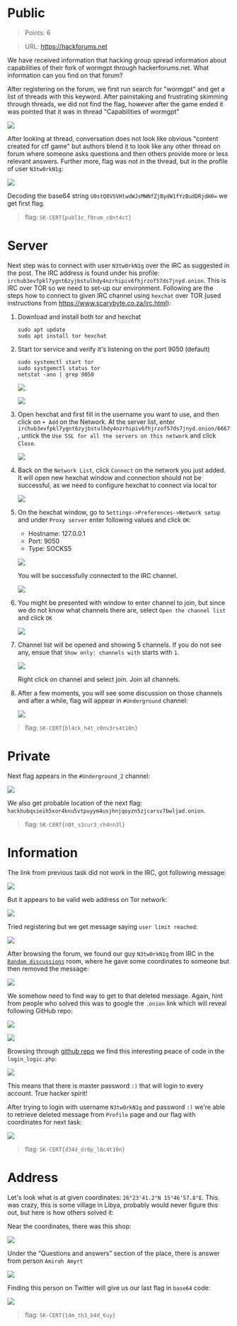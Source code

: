 # Public

> Points: 6

> URL: https://hackforums.net

We have received information that hacking group spread information about capabilities of their fork of wormgpt through hackerforums.net. What information can you find on that forum?

After registering on the forum, we first run search for "wormgpt" and get a list of threads with this keyword. After painstaking and frustrating skimming through threads, we did not find the flag, however after the game ended it was pointed that it was in thread "Capabilities of wormgpt" 

![](img/20240610152449.png)

After looking at thread, conversation does not look like obvious "content created for ctf game" but authors blend it to look like any other thread on forum where someone asks questions and then others provide more or less relevant answers. Further more, flag was not in the thread, but in the profile of user `N3tw0rkN1g`: 

![](img/20240610154246.png)

Decoding the base64 string `U0stQ0VSVHtwdWJsMWNfZjBydW1fYzBudDRjdH0=` we get first flag.

> flag: `SK-CERT{publ1c_f0rum_c0nt4ct}`

# Server

Next step was to connect with user `N3tw0rkN1g` over the IRC as suggested in the post. The IRC address is found under his profile: `irchub3evfpkl7ygnt6zyjbstulhdy4nzrhipiv6fhjrzof57ds7jnyd.onion`. This is IRC over TOR so we need to set-up our environment. Following are the steps how to connect to given IRC channel using `hexchat` over TOR (used instructions from https://www.scarybyte.co.za/irc.html):

1. Download and install both tor and hexchat

    ```
    sudo apt update
    sudo apt install tor hexchat
    ```

2. Start tor service and verify it's listening on the port 9050 (default)

    ```
    sudo systemctl start tor
    sudo systgemctl status tor
    netstat -ano | grep 9050
    ```

    ![](img/20240610165025.png)

    ![](img/20240610171416.png)
    
3. Open hexchat and first fill in the username you want to use, and then click on `+ Add` on the Network. At the server list, enter `irchub3evfpkl7ygnt6zyjbstulhdy4nzrhipiv6fhjrzof57ds7jnyd.onion/6667`, untick the `Use SSL for all the servers on this network` and click `Close`.

    ![](img/20240610170014.png)

4. Back on the `Network List`, click `Connect` on the network you just added. It will open new hexchat window and connection should not be successful, as we need to configure hexchat to connect via local tor

    ![](img/20240610170329.png)

5. On the hexchat window, go to `Settings->Preferences->Network setup` and under `Proxy server` enter following values and click `OK`:
    * Hostname: 127.0.0.1
    * Port: 9050
    * Type: SOCKS5
  
    ![](img/20240610170903.png)

    You will be successfully connected to the IRC channel.

    ![](img/20240610171017.png)

6. You might be presented with window to enter channel to join, but since we do not know what channels there are, select `Open the channel list` and click `OK`

    ![](img/20240610171933.png)

7. Channel list will be opened and showing 5 channels. If you do not see any, ensue that `Show only: channels with` starts with `1`.

    ![](img/20240611204845.png)

    Right click on channel and select join. Join all channels.

8. After a few moments, you will see some discussion on those channels and after a while, flag will appear in `#Underground` channel:

    ![](img/20240611205021.png)

> flag: `SK-CERT{bl4ck_h4t_c0nv3rs4t10n}`

# Private

Next flag appears in the `#Underground_2` channel:

![](img/20240611205256.png)

We also get probable location of the next flag: ` hackhubqsieih5xor4knu5vtpuyym4usjhnjqoyzn5zjcarsv7bwljad.onion`. 

> flag: `SK-CERT{n0t_s3cur3_ch4nn3l}`

# Information

The link from previous task did not work in the IRC, got following message:

![](img/20240611205951.png)

But it appears to be valid web address on Tor network:

![](img/20240611210021.png)

Tried registering but we get message saying `user limit reached`:

![](img/20240611210425.png)

After browsing the forum, we found our guy `N3tw0rkN1g` from IRC in the [`Random discussions`](http://hackhubqsieih5xor4knu5vtpuyym4usjhnjqoyzn5zjcarsv7bwljad.onion/random_discussions.php) room, where he gave some coordinates to someone but then removed the message:

![](img/20240611214316.png)

We somehow need to find way to get to that deleted message. Again, hint from people who solved this was to google the `.onion` link which will reveal following GitHub repo:

![](img/20240611211938.png)

![](img/20240611212008.png)

Browsing through [github repo](https://github.com/codehehee) we find this interesting peace of code in the `login_logic.php`:

![](img/20240611214646.png)

This means that there is master password `:)` that will login to every account. True hacker spirit!

After trying to login with username `N3tw0rkN1g` and password `:)` we're able to retrieve deleted message from `Profile` page and our flag with coordinates for next task:

![](img/20240611214940.png)

> flag: `SK-CERT{d34d_dr0p_l0c4t10n}`

# Address

Let's look what is at given coordinates: `26°23'41.2"N 15°46'57.8"E`. This was crazy, this is some village in Libya, probably would never figure this out, but here is how others solved it:

Near the coordinates, there was this shop:

![](img/20240611221940.png)

Under the “Questions and answers” section of the place, there is answer from person `Amirah Amyrt`

![](img/20240611222718.png)

Finding this person on Twitter will give us our last flag in `base64` code:

![](img/20240611222847.png)

> flag: `SK-CERT{14m_th3_b4d_6uy}`